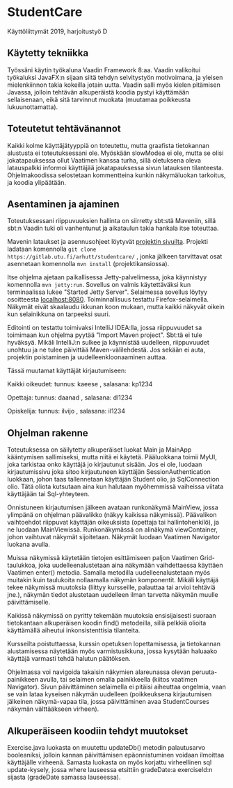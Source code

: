# StudentCare

Käyttöliittymät 2019, harjoitustyö D

## Käytetty tekniikka

Työssäni käytin työkaluna Vaadin Framework 8:aa. Vaadin valikoitui työkaluksi JavaFX:n sijaan siitä tehdyn selvitystyön motivoimana, ja yleisen mielenkiinnon takia kokeilla jotain uutta.
Vaadin salli myös kielen pitämisen Javassa, jolloin tehtävän alkuperäistä koodia pystyi käyttämään sellaisenaan, eikä sitä tarvinnut muokata (muutamaa poikkeusta lukuunottamatta).

## Toteutetut tehtävänannot

Kaikki kolme käyttäjätyyppiä on toteutettu, mutta graafista tietokannan alustusta ei toteutuksessani ole. Myöskään slowModea ei ole, mutta se olisi jokatapauksessa ollut Vaatimen kanssa turha, sillä oletuksena oleva latauspalkki informoi käyttäjää jokatapauksessa sivun latauksen tilanteesta.
Ohjelmakoodissa selostetaan kommentteina kunkin näkymäluokan tarkoitus, ja koodia ylipäätään.

## Asentaminen ja ajaminen

Toteutuksessani riippuvuuksien hallinta on siirretty sbt:stä Maveniin, sillä sbt:n Vaadin tuki oli vanhentunut ja aikataulun takia hankala itse toteuttaa.

Mavenin lataukset ja asennusohjeet löytyvät [projektin sivuilta](https://maven.apache.org/). 
Projekti ladataan komennolla `git clone https://gitlab.utu.fi/arhutt/studentcare/` , jonka jälkeen tarvittavat osat asennetaan komennolla `mvn install` (projektikansiossa).

Itse ohjelma ajetaan paikallisessa Jetty-palvelimessa, joka käynnistyy komennolla `mvn jetty:run`. Sovellus on valmis käytettäväksi kun terminaalissa lukee "Started Jetty Server". Selaimessa sovellus löytyy osoitteesta [localhost:8080](localhost:8080). Toiminnallisuus testattu Firefox-selaimella. Näkymät eivät skaalaudu ikkunan koon mukaan, mutta kaikki näkyvät oikein kun selainikkuna on tarpeeksi suuri.

Editointi on testattu toimivaksi IntelliJ IDEA:lla, jossa riippuvuudet sa toimimaan kun ohjelma pyytää "Import Maven project". Sbt:tä ei tule hyväksyä. Mikäli IntelliJ:n sulkee ja käynnistää uudelleen, riippuvuudet unohtuu ja ne tulee päivittää Maven-välilehdestä. Jos sekään ei auta, projektin poistaminen ja uudelleenkloonaaminen auttaa.

Tässä muutamat käyttäjät kirjautumiseen:

Kaikki oikeudet: tunnus: kaeese , salasana: kp1234

Opettaja: tunnus: daanad , salasana: dl1234

Opiskelija: tunnus: ilvijo , salasana: il1234

## Ohjelman rakenne

Toteutuksessa on säilytetty alkuperäiset luokat Main ja MainApp kääntymisen sallimiseksi, mutta niitä ei käytetä. Pääluokkana toimii MyUI, joka tarkistaa onko käyttäjä jo kirjautunut sisään. Jos ei ole, luodaan kirjautumissivu joka sitoo kirjautuneen käyttäjän SessionAuthentication luokkaan, johon taas tallennetaan käyttäjän Student olio, ja SqlConnection olio. Tätä oliota kutsutaan aina kun halutaan myöhemmissä vaiheissa viitata käyttäjään tai Sql-yhteyteen.

Onnistuneen kirjautumisen jälkeen avataan runkonäkymä MainView, jossa ylimpänä on ohjelman päävalikko (näkyy kaikissa näkymissä). Päävalikon vaihtoehdot riippuvat käyttäjän oikeuksista (opettaja tai hallintohenkilö), ja ne luodaan MainViewissä.
Runkonäkymässä on alinäkymä viewContainer, johon vaihtuvat näkymät sijoitetaan. Näkymät luodaan Vaatimen Navigator luokana avulla.

Muissa näkymissä käytetään tietojen esittämiseen paljon Vaatimen Grid-taulukkoa, joka uudelleenalustetaan aina näkymään vaihdettaessa käyttäen Vaatimen enter() metodia. Samalla metodilla uudelleenalustetaan myös muitakin kuin taulukoita nollaamalla näkymän komponentit. Mikäli käyttäjä tekee näkymissä muutoksia (liittyy kursseille, palauttaa tai arvioi tehtäviä jne.), näkymän tiedot alustetaan uudelleen ilman tarvetta näkymän muulle päivittämiselle.

Kaikissä näkymissä on pyritty tekemään muutoksia ensisijaisesti suoraan tietokantaan alkuperäisen koodin find() metodeilla, sillä pelkkiä olioita käyttämällä aiheutui inkonsistenttisia tilanteita.

Kursseilta poistuttaessa, kurssin opetuksen lopettamisessa, ja tietokannan alustamisessa näytetään myös varmistusikkuna, jossa kysytään haluaako käyttäjä varmasti tehdä halutun päätöksen.

Ohjelmassa voi navigoida takaisin näkymien alareunassa olevan peruuta-painikkeen avulla, tai selaimen omalla painikkeella (kiitos vaatimen Navigator). 
Sivun päivittäminen selaimella ei pitäisi aiheuttaa ongelmia, vaan se vain lataa kyseisen näkymän uudelleen (poikkeuksena kirjautumisen jälkeinen näkymä-vapaa tila, jossa päivittäminen avaa StudentCourses näkymän välttääkseen virheen).

## Alkuperäiseen koodiin tehdyt muutokset

Exercise.java luokasta on muutettu updateDb() metodin palautusarvo booleaniksi, jolloin kannan päivittämisen epäonnistuminen voidaan ilmoittaa käyttäjälle virheenä.
Samasta luokasta on myös korjattu virheellinen sql update-kysely, jossa where lauseessa etsittiin gradeDate:a exerciseId:n sijasta (gradeDate samassa lauseessa).